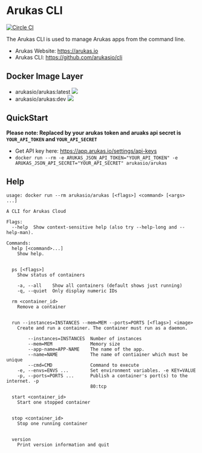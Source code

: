 Arukas CLI
==========

[![Circle CI](https://circleci.com/gh/arukasio/cli.svg?style=shield)](https://circleci.com/gh/arukasio/cli)

The Arukas CLI is used to manage Arukas apps from the command line.
* Arukas Website: https://arukas.io
* Arukas CLI: https://github.com/arukasio/cli

## Docker Image Layer

* arukasio/arukas:latest [![](https://badge.imagelayers.io/arukasio/arukas:latest.svg)](https://imagelayers.io/?images=arukasio/arukas:latest 'Get your own badge on imagelayers.io')
* arukasio/arukas:dev [![](https://badge.imagelayers.io/arukasio/arukas:dev.svg)](https://imagelayers.io/?images=arukasio/arukas:dev 'Get your own badge on imagelayers.io')

## QuickStart

**Please note: Replaced by your arukas token and aruaks api secret is
 `YOUR_API_TOKEN` and `YOUR_API_SECRET`**

* Get API key here: https://app.arukas.io/settings/api-keys
* `docker run --rm -e ARUKAS_JSON_API_TOKEN="YOUR_API_TOKEN"
 -e ARUKAS_JSON_API_SECRET="YOUR_API_SECRET" arukasio/arukas`

## Help

```
usage: docker run --rm arukasio/arukas [<flags>] <command> [<args> ...]

A CLI for Arukas Cloud

Flags:
  --help  Show context-sensitive help (also try --help-long and --help-man).

Commands:
  help [<command>...]
    Show help.


  ps [<flags>]
    Show status of containers

    -a, --all    Show all containers (default shows just running)
    -q, --quiet  Only display numeric IDs

  rm <container_id>
    Remove a container


  run --instances=INSTANCES --mem=MEM --ports=PORTS [<flags>] <image>
    Create and run a container. The container must run as a daemon.

        --instances=INSTANCES  Number of instances
        --mem=MEM              Memory size
        --app-name=APP-NAME    The name of the app.
        --name=NAME            The name of contiainer which must be unique
        --cmd=CMD              Command to execute
    -e, --envs=ENVS ...        Set environment variables. -e KEY=VALUE
    -p, --ports=PORTS ...      Publish a container's port(s) to the internet. -p
                               80:tcp

  start <container_id>
    Start one stopped container


  stop <container_id>
    Stop one running container


  version
    Print version information and quit
```
